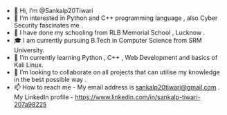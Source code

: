 - 👋 Hi, I’m @Sankalp20Tiwari
- 👀 I’m interested in Python and C++ programming language , also Cyber Security fascinates me .
- 🏫 I have done my schooling from RLB Memorial School , Lucknow .
- 🎓 I am currently pursuing B.Tech in Computer Science from SRM University.
- 🌱 I’m currently learning Python , C++ , Web Development and basics of Kali Linux.
- 💞️ I’m looking to collaborate on all projects that can utilise my knowledge in the best possible way .
- 📫 How to reach me - My email address is sankalp20tiwari@gmail.com . My LinkedIn profile - https://www.linkedin.com/in/sankalp-tiwari-207a98225
<!---
Sankalp20Tiwari/Sankalp20Tiwari is a ✨ special ✨ repository because its `README.md` (this file) appears on your GitHub profile.
You can click the Preview link to take a look at your changes.
--->
